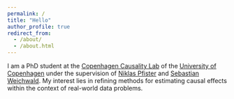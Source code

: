 ```yaml
---
permalink: /
title: "Hello"
author_profile: true
redirect_from: 
  - /about/
  - /about.html
---
```


I am a PhD student at the [Copenhagen Causality Lab](https://cocala.github.io/) of the [University of Copenhagen](https://www.math.ku.dk/english/research/spt/cocala/) under the supervision of [Niklas Pfister](https://niklaspfister.github.io/) and [Sebastian Weichwald](https://sweichwald.de/). My interest lies in refining methods for estimating causal effects within the context of real-world data problems. 
